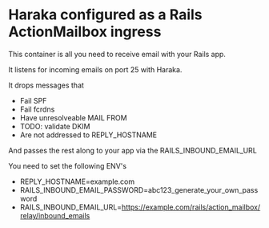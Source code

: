 # Haraka configured as a Rails ActionMailbox ingress

This container is all you need to receive email with your Rails app.

It listens for incoming emails on port 25 with Haraka.

It drops messages that
- Fail SPF
- Fail fcrdns
- Have unresolveable MAIL FROM
- TODO: validate DKIM
- Are not addressed to REPLY_HOSTNAME

And passes the rest along to your app via the RAILS_INBOUND_EMAIL_URL

You need to set the following ENV's

- REPLY_HOSTNAME=example.com
- RAILS_INBOUND_EMAIL_PASSWORD=abc123_generate_your_own_password
- RAILS_INBOUND_EMAIL_URL=https://example.com/rails/action_mailbox/relay/inbound_emails
